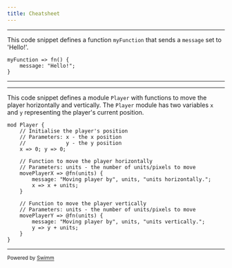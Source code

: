 ```yaml
---
title: Cheatsheet
---
```

<SwmSnippet path="/BBplus/Content/test.bbp" line="5">

---

This code snippet defines a function `myFunction` that sends a `message` set to 'Hello!'.

```bbp
myFunction => fn() {
    message: "Hello!";
}
```

---

</SwmSnippet>

<SwmSnippet path="/BBplus/Content/test.bbp" line="9">

---

This code snippet defines a module `Player` with functions to move the player horizontally and vertically. The `Player` module has two variables `x` and `y` representing the player's current position.

```bbp
mod Player {
    // Initialise the player's position
    // Parameters: x - the x position
    //             y - the y position
    x => 0; y => 0;
    
    // Function to move the player horizontally
    // Parameters: units - the number of units/pixels to move
    movePlayerX => @fn(units) {
        message: "Moving player by", units, "units horizontally.";
        x => x + units;
    }
    
    // Function to move the player vertically
    // Parameters: units - the number of units/pixels to move
    movePlayerY => @fn(units) {
        message: "Moving player by", units, "units vertically.";
        y => y + units;
    }
}
```

---

</SwmSnippet>

<SwmMeta version="3.0.0" repo-id="Z2l0aHViJTNBJTNBQkJQbHVzJTNBJTNBQnJhaW5Cb3gtSW50ZXJhY3RpdmU=" repo-name="BBPlus"><sup>Powered by [Swimm](https://app.swimm.io/)</sup></SwmMeta>
